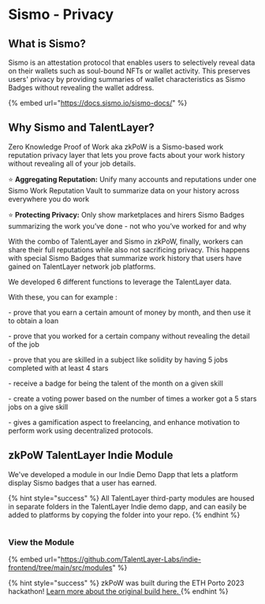 # Sismo - Privacy

## What is Sismo?

Sismo is an attestation protocol that enables users to selectively reveal data on their wallets such as soul-bound NFTs or wallet activity. This preserves users' privacy by providing summaries of wallet characteristics as Sismo Badges without revealing the wallet address.&#x20;

{% embed url="https://docs.sismo.io/sismo-docs/" %}

## Why Sismo and TalentLayer?

Zero Knowledge Proof of Work aka zkPoW is a Sismo-based work reputation privacy layer that lets you prove facts about your work history without revealing all of your job details.

⭐ **Aggregating Reputation:** Unify many accounts and reputations under one Sismo Work Reputation Vault to summarize data on your history across everywhere you do work

⭐ **Protecting Privacy:** Only show marketplaces and hirers Sismo Badges summarizing the work you’ve done - not who you’ve worked for and why

With the combo of TalentLayer and Sismo in zkPoW, finally, workers can share their full reputations while also not sacrificing privacy. This happens with special Sismo Badges that summarize work history that users have gained on TalentLayer network job platforms.

We developed 6 different functions to leverage the TalentLayer data.&#x20;

With these, you can for example :&#x20;

\- prove that you earn a certain amount of money by month, and then use it to obtain a loan

\- prove that you worked for a certain company without revealing the detail of the job&#x20;

\- prove that you are skilled in a subject like solidity by having 5 jobs completed with at least 4 stars&#x20;

\- receive a badge for being the talent of the month on a given skill

\- create a voting power based on the number of times a worker got a 5 stars jobs on a give skill

\- gives a gamification aspect to freelancing, and enhance motivation to perform work using decentralized protocols.

## zkPoW TalentLayer Indie Module

We've developed a module in our Indie Demo Dapp that lets a platform display Sismo badges that a user has earned.

{% hint style="success" %}
All TalentLayer third-party modules are housed in separate folders in the TalentLayer Indie demo dapp, and can easily be added to platforms by copying the folder into your repo.&#x20;
{% endhint %}

<figure><img src="../../../.gitbook/assets/Screen Shot 2023-05-07 at 9.50.00 AM (1).png" alt=""><figcaption></figcaption></figure>

### View the Module

{% embed url="https://github.com/TalentLayer-Labs/indie-frontend/tree/main/src/modules" %}

{% hint style="success" %}
zkPoW was built during the ETH Porto 2023 hackathon! [Learn more about the original build here. ](https://taikai.network/ethporto/hackathons/ethportohackathon2023/projects/clfd3v5pp104522101yfjvhrngbv/idea)
{% endhint %}
